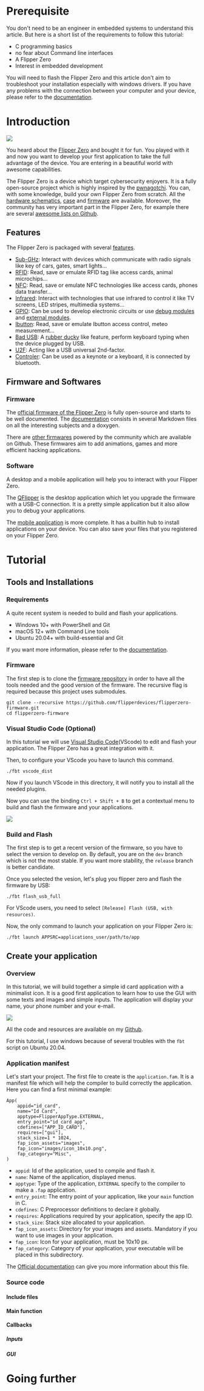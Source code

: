 # Prerequisite
You don't need to be an engineer in embedded systems to understand this article.
But here is a short list of the requirements to follow this tutorial:
- C programming basics
- no fear about Command line interfaces
- A Flipper Zero
- Interest in embedded development

You will need to flash the Flipper Zero and this article don't aim to troubleshoot your installation especially with windows drivers.
If you have any problems with the connection between your computer and your device, please refer to the [documentation](https://docs.flipper.net/qflipper/windows-debug).

# Introduction

![](screenshoots/flipper_zero.jpeg)

You heard about the [Flipper Zero](https://flipperzero.one/) and bought it for fun.
You played with it and now you want to develop your first application to take the full advantage of the device.
You are entering in a beautiful world with awesome capabilities.

The Flipper Zero is a device which target cybersecurity enjoyers.
It is a fully open-source project which is highly inspired by the [pwnagotchi](https://pwnagotchi.ai/).
You can, with some knowledge, build your own Flipper Zero from scratch.
All the [hardware schematics](https://docs.flipper.net/development/hardware/schematic), [case](https://docs.flipper.net/development/blueprints/flipper-zero) and [firmware](https://github.com/flipperdevices/flipperzero-firmware) are available.
Moreover, the community has very important part in the Flipper Zero, for example there are several [awesome lists on Github](https://github.com/djsime1/awesome-flipperzero).

## Features

The Flipper Zero is packaged with several [features](https://docs.flipper.net/).
- [Sub-GHz](https://docs.flipper.net/sub-ghz): Interact with devices which communicate with radio signals like key of cars, gates, smart lights...
- [RFID](https://docs.flipper.net/rfid): Read, save or emulate RFID tag like access cards, animal microchips...
- [NFC](https://docs.flipper.net/nfc): Read, save or emulate NFC technologies like access cards, phones data transfer...
- [Infrared](https://docs.flipper.net/infrared): Interact with technologies that use infrared to control it like TV screens, LED stripes, multimedia systems...
- [GPIO](https://docs.flipper.net/gpio-and-modules): Can be used to develop electronic circuits or use [debug modules](https://docs.flipper.net/development/hardware/wifi-developer-board) and [external modules](https://github.com/eried/flipperzero-mayhem).
- [Ibutton](https://docs.flipper.net/ibutton): Read, save or emulate Ibutton
  access control, meteo measurement...
- [Bad USB](https://docs.flipper.net/bad-usb): A [rubber ducky](https://shop.hak5.org/products/usb-rubber-ducky) like feature, perform keyboard typing when the device plugged by USB.
- [U2F](https://docs.flipper.net/u2f): Acting like a USB universal 2nd-factor.
- [Controler](https://docs.flipper.net/apps/controllers): Can be used as a keynote or a keyboard, it is connected by bluetooth.

## Firmware and Softwares
### Firmware

The [official firmware of the Flipper Zero](https://github.com/flipperdevices/flipperzero-firmware) is fully open-source and starts to be well documented.
The [documentation](https://github.com/flipperdevices/flipperzero-firmware/tree/dev/documentation) consists in several Markdown files on all the interesting subjects and a doxygen.

There are [other firmwares](https://github.com/djsime1/awesome-flipperzero#firmwares--tweaks) powered by the community which are available on Github. 
These firmwares aim to add animations, games and more efficient hacking applications.

### Software

A desktop and a mobile application will help you to interact with your Flipper Zero.

The [QFlipper](https://flipperzero.one/update) is the desktop application which let you upgrade the firmware with a USB-C connection.
It is a pretty simple application but it also allow you to debug your applications.

The [mobile application](https://docs.flipper.net/mobile-app) is more complete.
It has a builtin hub to install applications on your device.
You can also save your files that you registered on your Flipper Zero. 

# Tutorial
## Tools and Installations

### Requirements

A quite recent system is needed to build and flash your applications.

- Windows 10+ with PowerShell and Git
- macOS 12+ with Command Line tools
- Ubuntu 20.04+ with build-essential and Git

If you want more information, please refer to the [documentation](https://github.com/flipperdevices/flipperzero-firmware#requirements).

### Firmware

The first step is to clone the [firmware repository](https://github.com/flipperdevices/flipperzero-firmware) in order to have all the tools needed and the good version of the firmware.
The recursive flag is required because this project uses submodules.

```
git clone --recursive https://github.com/flipperdevices/flipperzero-firmware.git
cd flipperzero-firmware
```

### Visual Studio Code (Optional)

In this tutorial we will use [Visual Studio Code](https://code.visualstudio.com/)(VScode) to edit and flash your application.
The Flipper Zero has a great integration with it.

Then, to configure your VScode you have to launch this command.

```
./fbt vscode_dist
```

Now if you launch VScode in this directory, it will notify you to install all the needed plugins.

Now you can use the binding  `Ctrl + Shift + B` to get a contextual menu to build and flash the firmware and your applications.

![](screenshoots/build_menu.png)

### Build and Flash

The first step is to get a recent version of the firmware, so you have to select the version to develop on.
By default, you are on the `dev` branch which is not the most stable.
If you want more stability, the `release` branch is better candidate.

Once you selected the vesion, let's plug you flipper zero and flash the firmware by USB:

```
./fbt flash_usb_full
```

For VScode users, you need to select `[Release] Flash (USB, with resources)`.

Now, the only command to launch your application on your Flipper Zero is:

```
./fbt launch APPSRC=applications_user/path/to/app
```

## Create your application
### Overview

In this tutorial, we will build together a simple id card application with a minimalist icon.
It is a good first application to learn how to use the GUI with some texts and images and simple inputs.
The application will display your name, your phone number and your e-mail.

![](screenshoots/Screen_id_card.png)

All the code and resources are available on my [Github](https://github.com/alanretgue/Flipper_Zero-id_card/tree/master).

For this tutorial, I use windows because of several troubles with the `fbt` script on Ubuntu 20.04. 

### Application manifest

Let's start your project.
The first file to create is the `application.fam`.
It is a manifest file which will help the compiler to build correctly the application.
Here you can find a first minimal example:

```
App(
    appid="id_card",
    name="Id Card",
    apptype=FlipperAppType.EXTERNAL,
    entry_point="id_card_app",
    cdefines=["APP_ID_CARD"],
    requires=["gui"],
    stack_size=1 * 1024,
    fap_icon_assets="images",
    fap_icon="images/icon_10x10.png",
    fap_category="Misc",
)
```

- `appid`: Id of the application, used to compile and flash it.
- `name`: Name of the application, displayed menus.
- `apptype`: Type of the application, `EXTERNAL` specify to the compiler to make a `.fap` application.
- `entry_point`: The entry point of your application, like your `main` function in C.
- `cdefines`: C Preprocessor definitions to declare it globally.
- `requires`: Applications required by your application, specify the app ID.
- `stack_size`: Stack size allocated to your application.
- `fap_icon_assets`: Directory for your images and assets. Mandatory if you want to use images in your application.
- `fap_icon`: Icon for your application, must be 10x10 px.
- `fap_category`: Category of your application, your executable will be placed in this subdirectory.

The [Official documentation](https://github.com/flipperdevices/flipperzero-firmware/blob/dev/documentation/AppManifests.md) can give you more information about this file.

### Source code
#### Include files
#### Main function
#### Callbacks
##### Inputs
##### GUI
# Going further
